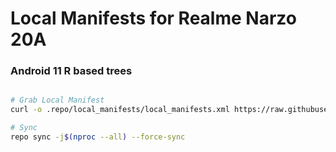 # Local Manifests for Realme Narzo 20A #

### Android 11 R based trees ###

```bash

# Grab Local Manifest
curl -o .repo/local_manifests/local_manifests.xml https://raw.githubusercontent.com/sarthakroy2002/local_manifest/master/local_manifest.xml --create-dirs

# Sync
repo sync -j$(nproc --all) --force-sync
```
